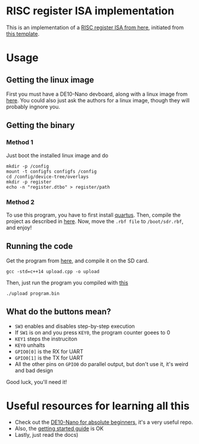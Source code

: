 # RISC register ISA implementation

This is an implementation of a [RISC register ISA from here](https://github.com/monistode/ISA-docs),
initiated from [this template](https://github.com/monistode/de10nano_template).

# Usage

## Getting the linux image
First you must have a DE10-Nano devboard, along with a linux image from [here](https://github.com/monistode/image-scripts).
You could also just ask the authors for a linux image, though they will probably ingnore you.

## Getting the binary
### Method 1
Just boot the installed linux image and do

```
mkdir -p /config
mount -t configfs configfs /config
cd /config/device-tree/overlays
mkdir -p register
echo -n "register.dtbo" > register/path
```

### Method 2
To use this program, you have to first install [quartus](https://www.intel.com/content/www/us/en/products/details/fpga/development-tools/quartus-prime/resource.html).
Then, compile the project as described in [here](https://github.com/zangman/de10-nano/blob/master/docs/Flash-FPGA-from-HPS-running-Linux.md).
Now, move the `.rbf file` to `/boot/sdr.rbf`, and enjoy!

## Running the code
Get the program from [here](https://github.com/monistode/uploader), and compile it on the SD card.
```
gcc -std=c++14 upload.cpp -o upload
```
Then, just run the program you compiled with [this](https://github.com/monistode/binutils)
```
./upload program.bin
```

## What do the buttons mean?
- `SW3` enables and disables step-by-step execution
- If `SW1` is on and you press `KEY0`, the program counter goees to 0
- `KEY1` steps the instruciton
- `KEY0` unhalts
- `GPIO0[0]` is the RX for UART
- `GPIO0[1]` is the TX for UART
- All the other pins on `GPIO0` do parallel output, but don't use it, it's weird and bad design

Good luck, you'll need it!

# Useful resources for learning all this
- Check out the [DE10-Nano for absolute beginners](https://github.com/zangman/de10-nano/tree/master), it's a very useful repo.
- Also, the [getting started guide](https://www.intel.com/content/www/us/en/developer/articles/guide/terasic-de10-nano-get-started-guide.html) is OK
- Lastly, just read the docs)


